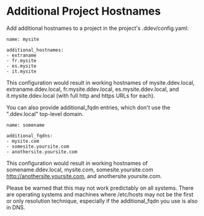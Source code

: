<h1> Additional Project Hostnames</h1>

Add additional hostnames to a project in the project's .ddev/config.yaml:

```
name: mysite

additional_hostnames:
- extraname
- fr.mysite
- es.mysite
- it.mysite
```

This configuration would result in working hostnames of mysite.ddev.local, extraname.ddev.local, fr.mysite.ddev.local, es.mysite.ddev.local, and it.mysite.ddev.local (with full http and https URLs for each).

You can also provide additional_fqdn entries, which don't use the ".ddev.local" top-level domain. 

```
name: somename

additional_fqdns:
- mysite.com
- somesite.yoursite.com
- anothersite.yoursite.com
```

This configuration would result in working hostnames of somename.ddev.local, mysite.com, somesite.yoursite.com http://anothersite.yoursite.com, and anothersite.yoursite.com.

Please be warned that this may not work predictably on all systems. There are operating systems and machines where /etc/hosts may not be the first or only resolution technique, especially if the additional_fqdn you use is also in DNS.